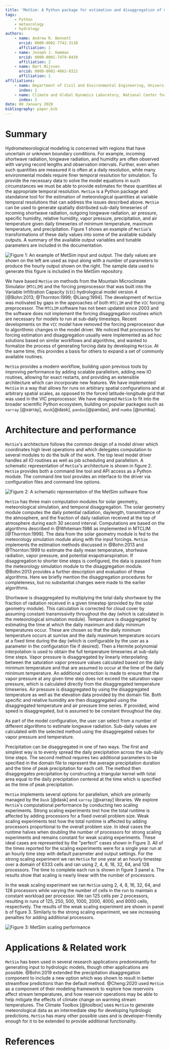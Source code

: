 ```yaml
---
title: 'MetSim: A Python package for estimation and disaggregation of meteorological data'
tags:
    - Python
    - meteorology
    - hydrology
authors:
    - name: Andrew R. Bennett
      orcid: 0000-0002-7742-3138
      affiliation: 1
    - name: Joseph J. Hamman
      orcid: 0000-0001-7479-8439
      affiliation: 2
    - name: Bart Nijssen
      orcid: 0000-0002-4062-0322
      affiliation: 1
affiliations:
    - name: Department of Civil and Environmental Engineering, University of Washington
      index: 1
    - name: Climate and Global Dynamics Laboratory, National Center for Atmospheric Research
      index: 2
date: 08 January 2020
bibliography: paper.bib
---
```


# Summary

Hydrometeorological modeling is concerned with regions that have uncertain or unknown boundary conditions.
For example, incoming shortwave radiation, longwave radiation, and humidity are often observed with varying record lengths and observation intervals.
Further, even when such quantities are measured it is often at a daily resolution, while many environmental models require finer temporal resolution for simulation.
To provide the necessary data to solve the model equations in such circumstances we must be able to provide estimates for these quantities at the appropriate temporal resolution.
``MetSim`` is a Python package and standalone tool for the estimation of meteorological quantities at variable temporal resolutions that can address the issues described above.
``MetSim`` can be used to generate spatially distributed sub-daily timeseries of incoming shortwave radiation, outgoing longwave radiation, air pressure, specific humidity, relative humidity, vapor pressure, precipitation, and air temperature given daily timeseries of minimum temperature, maximum temperature, and precipitation.
Figure 1 shows an example of ``MetSim``'s transformations of these daily values into some of the available subdaily outputs.
A summary of the available output variables and tunable parameters are included in the documentation.

![Figure 1: An example of ``MetSim`` input and output. The daily values are shown on the left are used as input along with a number of parameters to produce the hourly output shown on the right. The sample data used to generate this figure is included in the ``MetSim`` repository.](figure1.png)

We have based ``MetSim`` on methods from the Mountain Microclimate Simulator (``MTCLIM``) and the forcing preprocessor that was built into the Variable Infiltration Capacity (``VIC``) hydrological model version 4 [@Bohn:2013; @Thornton:1999; @Liang:1994].
The development of ``MetSim`` was motivated by gaps in the approaches of both ``MTCLIM`` and the ``VIC`` forcing preprocessor.
The ``MTCLIM`` software has not been updated since 2003 and the software does not implement the forcing disaggregation routines which are necessary for models to run at sub-daily timesteps.
Recent developments on the ``VIC`` model have removed the forcing preprocessor due to algorithmic changes in the model driver.
We noticed that processors for forcing estimation and disaggregation usually were implemented as ad hoc solutions based on similar workflows and algorithms, and wanted to formalize the process of generating forcing data by developing ``MetSim``.
At the same time, this provides a basis for others to expand a set of commonly available routines.

``MetSim`` provides a modern workflow, building upon previous tools by improving performance by adding scalable parallelism, adding new IO routines, allowing for exact restarts, and providing an extensible architecture which can incorporate new features.
We have implemented ``MetSim`` in a way that allows for runs on arbitrary spatial configurations and at arbitrary spatial scales, as opposed to the forced latitude-longitude grid that was used in the VIC preprocessor.
We have designed ``MetSim`` to fit into the broader scientific Python ecosystem, building on popular packages such as ``xarray`` [@xarray], ``dask``[@dask], ``pandas``[@pandas], and ``numba`` [@numba].

# Architecture and performance

``MetSim``'s architecture follows the common design of a model driver which coordinates high level operations and which delegates computation to several modules to do the bulk of the work.
The top level model driver handles all IO routines as well as job scheduling and parallelism.
A schematic representation of ``MetSim``'s architecture is shown in figure 2.
``MetSim`` provides both a command line tool and API access as a Python module.
The command line tool provides an interface to the driver via configuration files and command line options.

![Figure 2: A schematic representation of the ``MetSim`` software flow](figure2.png)

``MetSim`` has three main computation modules for solar geometry, meteorological simulation, and temporal disaggregation.
The solar geometry module computes the daily potential radiation, daylength, transmittance of the atmosphere, and the fraction of daily radiation received at the top of atmosphere during each 30 second interval.
Computations are based on the algorithms described in @Whiteman:1986 as implemented in MTCLIM [@Thornton:1999].
The data from the solar geometry module is fed to the meteorology simulation module along with the input forcings.
``MetSim`` implements the estimation methods discussed in @Bohn:2013 and @Thornton:1999 to estimate the daily mean temperature, shortwave radiation, vapor pressure, and potential evapotranspiration.
If disaggregation to shorter time steps is configured, the data is passed from the meteorology simulation module to the disaggregation module.
@Bohn:2013 provides a further description and evaluation of these algorithms.
Here we briefly mention the disaggregation procedures for completeness, but no substantial changes were made to the earlier algorithms.

Shortwave is disaggregated by multiplying the total daily shortwave by the fraction of radiation received in a given timestep (provided by the solar geometry module). This calculation is corrected for cloud cover by assuming constant transmissivity throughout the day (which is calculated in the meteorological simulation module). Temperature is disaggregated by estimating the time at which the daily maximum and daily minimum temperatures occur. These are chosen so that the daily minimum temperature occurs at sunrise and the daily maximum temperature occurs at a fixed time during the day (which is configurable by the user as a parameter in the configuration file if desired). Then a Hermite polynomial interpolation is used to obtain the full temperature timeseries at sub-daily time steps. Vapor pressure is disaggregated by linearly interpolating between the saturation vapor pressure values calculated based on the daily minimum temperature and that are assumed to occur at the time of the daily minimum temperature. An additional correction is made to ensure that the vapor pressure at any given time step does not exceed the saturation vapor pressure, which is calculated directly from the disaggregated temperature timeseries. Air pressure is disaggregated by using the disaggregated temperature as well as the elevation data provided by the domain file. Both specific and relative humidity are then disaggregated using the disaggregated temperature and air pressure time series. If provided, wind speed is disaggregated, but is assumed to be constant throughout the day.

As part of the model configuration, the user can select from a number of different algorithms to estimate longwave radiation. Sub-daily values are calculated with the selected method using the disaggregated values for vapor pressure and temperature.

Precipitation can be disaggregated in one of two ways. The first and simplest way is to evenly spread the daily precipitation across the sub-daily time steps. The second method requires two additional parameters to be specified in the domain file to represent the average precipitation duration and the time of peak precipitation for each cell. The method then disaggregates precipitation by constructing a triangular kernel with total area equal to the daily precipitation centered at the time which is specified as the time of peak precipitation.

``MetSim`` implements several options for parallelism, which are primarily managed by the ``Dask`` [@dask] and ``xarray`` [@xarray] libraries.
We explore ``MetSim``'s computational performance by conducting two scaling experiments.
Strong scaling experiments test how the total runtime is affected by adding processors for a fixed overall problem size.
Weak scaling experiments test how the total runtime is affected by adding processors proportional to the overall problem size.
In ideal cases the runtime halves when doubling the number of processors for strong scaling experiments and remains constant for weak scaling experiments.
These ideal cases are represented by the "perfect" cases shown in Figure 3.
All of the times reported for the scaling experiments were for a single year run at an hourly time step with default parameter and output settings.
For the strong scaling experiment we ran ``MetSim`` for one year at an hourly timestep over a domain of 6333 cells and ran using 2, 4, 8, 16, 32, 64, and 128 processors.
The time to complete each run is shown in figure 3 panel a.
The results show that scaling is nearly linear with the number of processors.

In the weak scaling experiment we ran ``MetSim`` using 2, 4, 8, 16, 32, 64, and 128 processors while varying the number of cells in the run to maintain a constant workload per processor.
We ran 125 cells per 2 processors, resulting in runs of 125, 250, 500, 1000, 2000, 4000, and 8000 cells, respectively.
The results of the weak scaling experiment are shown in panel b of figure 3.
Similarly to the strong scaling experiment, we see increasing penalties for adding additional processors.

![Figure 3: ``MetSim`` scaling performance](figure3.png)

# Applications & Related work

``MetSim`` has been used in several research applications predominantly for generating input to hydrologic models, though other applications are possible.
@Bohn:2019 extended the precipitation disaggregation component to include a new option which was shown to result in better streamflow predictions than the default method.
@Cheng:2020 used ``MetSim`` as a component of their modeling framework to explore how reservoirs affect stream temperatures, and how reservoir operations may be able to help mitigate the effects of climate change on warming stream temperatures.
The Climate Toolbox [@toolbox] uses ``MetSim`` to generate meteorological data as an intermediate step for developing hydrologic predictions.
``MetSim`` has many other possible uses and is developer-friendly enough for it to be extended to provide additional functionality.

# References
